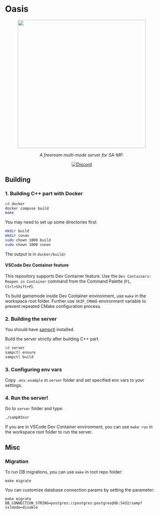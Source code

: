 # Oasis

<p align="center">
  <a aria-label="Oasis Freeroam" href="https://oasisfreeroam.xyz">
    <img src="https://cdn.discordapp.com/attachments/1089521368699240528/1092068205071188098/5.png" width="420" />
  </a>
</p>

<p align="center">
  <em>A freeroam multi-mode server for SA-MP.</em>
</p>
												
<p align="center">
  <a href="https://discord.gg/T7UZYMEqSk">
  <img alt="Discord" src="https://img.shields.io/discord/1081202778245976124?logo=discord&logoColor=fff&label=%5Bopen.mp%5D%20Oasis%20Freeroam&labelColor=f00&color=5865F2">
  </a>

## Building

### 1. Building C++ part with Docker

```bash
cd docker
docker compose build
make
```

You may need to set up some directories first:

```bash
mkdir build
mkdir conan
sudo chown 1000 build
sudo chown 1000 conan
```

The output is in `docker/build/`

#### VSCode Dev Container feature

This repository supports Dev Container feature. Use the `Dev Containers: Reopen in Container` command from the Command Palette (`F1`, `Ctrl+Shift+P`).

To build gamemode inside Dev Container environment, use `make` in the workspace root folder. Further use `SKIP_CMAKE` environment variable to prevent repeated CMake configuration process.

### 2. Building the server

You should have [sampctl](https://github.com/Southclaws/sampctl) installed.

Build the server strictly after building C++ part.

```bash
cd server
sampctl ensure
sampctl build
```

### 3. Configuring env vars

Copy `.env.example` in `server` folder and set specified env vars to your settings.

### 4. Run the server!

Go to `server` folder and type:

```bash
./samp03svr
```

If you are in VSCode Dev Container environment, you can use `make run` in the workspace root folder to run the server.

## Misc

### Migration

To run DB migrations, you can use `make` in root repo folder:

```
make migrate
```

You can customize database connection params by setting the parameter:

```
make migrate DB_CONNECTION_STRING=postgres://postgres:postgres@db:5432/samp?sslmode=disable
```